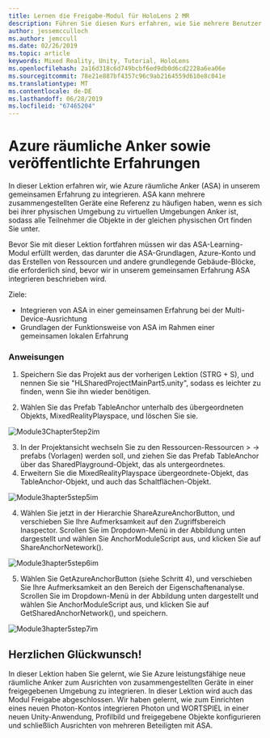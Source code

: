 ```yaml
---
title: Lernen die Freigabe-Modul für HoloLens 2 MR
description: Führen Sie diesen Kurs erfahren, wie Sie mehrere Benutzer freigegebene Umgebungen innerhalb einer HoloLens-2-Anwendung zu implementieren.
author: jessemcculloch
ms.author: jemccull
ms.date: 02/26/2019
ms.topic: article
keywords: Mixed Reality, Unity, Tutorial, HoloLens
ms.openlocfilehash: 2a16d318c6d749bcbf6ed9db0d6cd2228a6ea06e
ms.sourcegitcommit: 78e21e887bf4357c96c9ab2164559d610e8c041e
ms.translationtype: MT
ms.contentlocale: de-DE
ms.lasthandoff: 06/28/2019
ms.locfileid: "67465204"
---
```

# <a name="azure-spatial-anchors-and-shared-experiences"></a>Azure räumliche Anker sowie veröffentlichte Erfahrungen

In dieser Lektion erfahren wir, wie Azure räumliche Anker (ASA) in unserem gemeinsamen Erfahrung zu integrieren. ASA kann mehrere zusammengestellten Geräte eine Referenz zu häufigen haben, wenn es sich bei ihrer physischen Umgebung zu virtuellen Umgebungen Anker ist, sodass alle Teilnehmer die Objekte in der gleichen physischen Ort finden Sie unter.

Bevor Sie mit dieser Lektion fortfahren müssen wir das ASA-Learning-Modul erfüllt werden, das darunter die ASA-Grundlagen, Azure-Konto und das Erstellen von Ressourcen und andere grundlegende Gebäude-Blöcke, die erforderlich sind, bevor wir in unserem gemeinsamen Erfahrung ASA integrieren beschrieben wird.

Ziele:

- Integrieren von ASA in einer gemeinsamen Erfahrung bei der Multi-Device-Ausrichtung
- Grundlagen der Funktionsweise von ASA im Rahmen einer gemeinsamen lokalen Erfahrung

### <a name="instructions"></a>Anweisungen

1. Speichern Sie das Projekt aus der vorherigen Lektion (STRG + S), und nennen Sie sie "HLSharedProjectMainPart5.unity", sodass es leichter zu finden, wenn Sie ihn wieder benötigen.

2. Wählen Sie das Prefab TableAnchor unterhalb des übergeordneten Objekts, MixedRealityPlayspace, und löschen Sie sie.

![Module3Chapter5tep2im](images/module3chapter5step2im.PNG)



3.  In der Projektansicht wechseln Sie zu den Ressourcen-Ressourcen > -> prefabs (Vorlagen) werden soll, und ziehen Sie das Prefab TableAnchor über das SharedPlayground-Objekt, das als untergeordnetes.
4.  Erweitern Sie die MixedRealityPlayspace übergeordnete-Objekt, das TableAnchor-Objekt, und auch das Schaltflächen-Objekt. 

![Module3hapter5step5im](images/module3chapter5step5im.PNG)

4. Wählen Sie jetzt in der Hierarchie ShareAzureAnchorButton, und verschieben Sie Ihre Aufmerksamkeit auf den Zugriffsbereich Inaspector. Scrollen Sie im Dropdown-Menü in der Abbildung unten dargestellt und wählen Sie AnchorModuleScript aus, und klicken Sie auf ShareAnchorNetework().

![Module3hapter5step6im](images/module3chapter5step6im.PNG)

5. Wählen Sie GetAzureAnchorButton (siehe Schritt 4), und verschieben Sie Ihre Aufmerksamkeit an den Bereich der Eigenschaftenanalyse. Scrollen Sie im Dropdown-Menü in der Abbildung unten dargestellt und wählen Sie AnchorModuleScript aus, und klicken Sie auf GetSharedAnchorNetwork(), und speichern.

![Module3hapter5step7im](images/module3chapter5step7im.PNG)




## <a name="congratulations"></a>Herzlichen Glückwunsch!

In dieser Lektion haben Sie gelernt, wie Sie Azure leistungsfähige neue räumliche Anker zum Ausrichten von zusammengestellten Geräte in einer freigegebenen Umgebung zu integrieren. In dieser Lektion wird auch das Modul Freigabe abgeschlossen. Wir haben gelernt, wie zum Einrichten eines neuen Photon-Kontos integrieren Photon und WORTSPIEL in einer neuen Unity-Anwendung, Profilbild und freigegebene Objekte konfigurieren und schließlich Ausrichten von mehreren Beteiligten mit ASA. 

